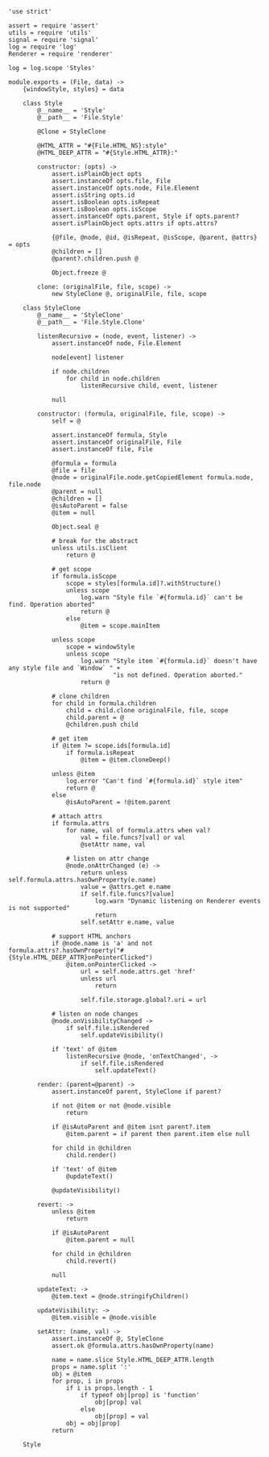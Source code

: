 	'use strict'

	assert = require 'assert'
	utils = require 'utils'
	signal = require 'signal'
	log = require 'log'
	Renderer = require 'renderer'

	log = log.scope 'Styles'

	module.exports = (File, data) ->
		{windowStyle, styles} = data

		class Style
			@__name__ = 'Style'
			@__path__ = 'File.Style'

			@Clone = StyleClone

			@HTML_ATTR = "#{File.HTML_NS}:style"
			@HTML_DEEP_ATTR = "#{Style.HTML_ATTR}:"

			constructor: (opts) ->
				assert.isPlainObject opts
				assert.instanceOf opts.file, File
				assert.instanceOf opts.node, File.Element
				assert.isString opts.id
				assert.isBoolean opts.isRepeat
				assert.isBoolean opts.isScope
				assert.instanceOf opts.parent, Style if opts.parent?
				assert.isPlainObject opts.attrs if opts.attrs?

				{@file, @node, @id, @isRepeat, @isScope, @parent, @attrs} = opts
				@children = []
				@parent?.children.push @

				Object.freeze @

			clone: (originalFile, file, scope) ->
				new StyleClone @, originalFile, file, scope

		class StyleClone
			@__name__ = 'StyleClone'
			@__path__ = 'File.Style.Clone'

			listenRecursive = (node, event, listener) ->
				assert.instanceOf node, File.Element

				node[event] listener

				if node.children
					for child in node.children
						listenRecursive child, event, listener

				null

			constructor: (formula, originalFile, file, scope) ->
				self = @

				assert.instanceOf formula, Style
				assert.instanceOf originalFile, File
				assert.instanceOf file, File

				@formula = formula
				@file = file
				@node = originalFile.node.getCopiedElement formula.node, file.node
				@parent = null
				@children = []
				@isAutoParent = false
				@item = null

				Object.seal @

				# break for the abstract
				unless utils.isClient
					return @

				# get scope
				if formula.isScope
					scope = styles[formula.id]?.withStructure()
					unless scope
						log.warn "Style file `#{formula.id}` can't be find. Operation aborted"
						return @
					else
						@item = scope.mainItem

				unless scope
					scope = windowStyle
					unless scope
						log.warn "Style item `#{formula.id}` doesn't have any style file and `Window` " +
						         "is not defined. Operation aborted."
						return @

				# clone children
				for child in formula.children
					child = child.clone originalFile, file, scope
					child.parent = @
					@children.push child

				# get item
				if @item ?= scope.ids[formula.id]
					if formula.isRepeat
						@item = @item.cloneDeep()

				unless @item
					log.error "Can't find `#{formula.id}` style item"
					return @
				else
					@isAutoParent = !@item.parent

				# attach attrs
				if formula.attrs
					for name, val of formula.attrs when val?
						val = file.funcs?[val] or val
						@setAttr name, val

					# listen on attr change
					@node.onAttrChanged (e) ->
						return unless self.formula.attrs.hasOwnProperty(e.name)
						value = @attrs.get e.name
						if self.file.funcs?[value]
							log.warn "Dynamic listening on Renderer events is not supported"
							return
						self.setAttr e.name, value

				# support HTML anchors
				if @node.name is 'a' and not formula.attrs?.hasOwnProperty("#{Style.HTML_DEEP_ATTR}onPointerClicked")
					@item.onPointerClicked ->
						url = self.node.attrs.get 'href'
						unless url
							return

						self.file.storage.global?.uri = url

				# listen on node changes
				@node.onVisibilityChanged ->
					if self.file.isRendered
						self.updateVisibility()

				if 'text' of @item
					listenRecursive @node, 'onTextChanged', ->
						if self.file.isRendered
							self.updateText()

			render: (parent=@parent) ->
				assert.instanceOf parent, StyleClone if parent?

				if not @item or not @node.visible
					return

				if @isAutoParent and @item isnt parent?.item
					@item.parent = if parent then parent.item else null

				for child in @children
					child.render()

				if 'text' of @item
					@updateText()

				@updateVisibility()

			revert: ->
				unless @item
					return

				if @isAutoParent
					@item.parent = null

				for child in @children
					child.revert()

				null

			updateText: ->
				@item.text = @node.stringifyChildren()

			updateVisibility: ->
				@item.visible = @node.visible

			setAttr: (name, val) ->
				assert.instanceOf @, StyleClone
				assert.ok @formula.attrs.hasOwnProperty(name)

				name = name.slice Style.HTML_DEEP_ATTR.length
				props = name.split ':'
				obj = @item
				for prop, i in props
					if i is props.length - 1
						if typeof obj[prop] is 'function'
							obj[prop] val
						else
							obj[prop] = val
					obj = obj[prop]
				return

		Style
			